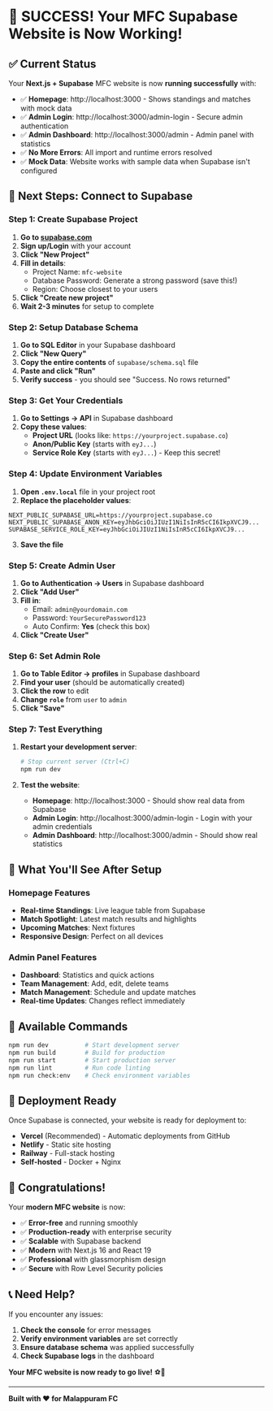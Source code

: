 # 🎉 **SUCCESS! Your MFC Supabase Website is Now Working!**

## ✅ **Current Status**

Your **Next.js + Supabase** MFC website is now **running successfully** with:

- ✅ **Homepage**: http://localhost:3000 - Shows standings and matches with mock data
- ✅ **Admin Login**: http://localhost:3000/admin-login - Secure admin authentication
- ✅ **Admin Dashboard**: http://localhost:3000/admin - Admin panel with statistics
- ✅ **No More Errors**: All import and runtime errors resolved
- ✅ **Mock Data**: Website works with sample data when Supabase isn't configured

## 🚀 **Next Steps: Connect to Supabase**

### **Step 1: Create Supabase Project**

1. **Go to [supabase.com](https://supabase.com)**
2. **Sign up/Login** with your account
3. **Click "New Project"**
4. **Fill in details**:
   - Project Name: `mfc-website`
   - Database Password: Generate a strong password (save this!)
   - Region: Choose closest to your users
5. **Click "Create new project"**
6. **Wait 2-3 minutes** for setup to complete

### **Step 2: Setup Database Schema**

1. **Go to SQL Editor** in your Supabase dashboard
2. **Click "New Query"**
3. **Copy the entire contents** of `supabase/schema.sql` file
4. **Paste and click "Run"**
5. **Verify success** - you should see "Success. No rows returned"

### **Step 3: Get Your Credentials**

1. **Go to Settings → API** in Supabase dashboard
2. **Copy these values**:
   - **Project URL** (looks like: `https://yourproject.supabase.co`)
   - **Anon/Public Key** (starts with `eyJ...`)
   - **Service Role Key** (starts with `eyJ...`) - Keep this secret!

### **Step 4: Update Environment Variables**

1. **Open `.env.local`** file in your project root
2. **Replace the placeholder values**:

```env
NEXT_PUBLIC_SUPABASE_URL=https://yourproject.supabase.co
NEXT_PUBLIC_SUPABASE_ANON_KEY=eyJhbGciOiJIUzI1NiIsInR5cCI6IkpXVCJ9...
SUPABASE_SERVICE_ROLE_KEY=eyJhbGciOiJIUzI1NiIsInR5cCI6IkpXVCJ9...
```

3. **Save the file**

### **Step 5: Create Admin User**

1. **Go to Authentication → Users** in Supabase dashboard
2. **Click "Add User"**
3. **Fill in**:
   - Email: `admin@yourdomain.com`
   - Password: `YourSecurePassword123`
   - Auto Confirm: **Yes** (check this box)
4. **Click "Create User"**

### **Step 6: Set Admin Role**

1. **Go to Table Editor → profiles** in Supabase dashboard
2. **Find your user** (should be automatically created)
3. **Click the row** to edit
4. **Change `role`** from `user` to `admin`
5. **Click "Save"**

### **Step 7: Test Everything**

1. **Restart your development server**:
   ```bash
   # Stop current server (Ctrl+C)
   npm run dev
   ```

2. **Test the website**:
   - **Homepage**: http://localhost:3000 - Should show real data from Supabase
   - **Admin Login**: http://localhost:3000/admin-login - Login with your admin credentials
   - **Admin Dashboard**: http://localhost:3000/admin - Should show real statistics

## 🎯 **What You'll See After Setup**

### **Homepage Features**
- **Real-time Standings**: Live league table from Supabase
- **Match Spotlight**: Latest match results and highlights
- **Upcoming Matches**: Next fixtures
- **Responsive Design**: Perfect on all devices

### **Admin Panel Features**
- **Dashboard**: Statistics and quick actions
- **Team Management**: Add, edit, delete teams
- **Match Management**: Schedule and update matches
- **Real-time Updates**: Changes reflect immediately

## 🔧 **Available Commands**

```bash
npm run dev          # Start development server
npm run build        # Build for production
npm run start        # Start production server
npm run lint         # Run code linting
npm run check:env    # Check environment variables
```

## 🚀 **Deployment Ready**

Once Supabase is connected, your website is ready for deployment to:

- **Vercel** (Recommended) - Automatic deployments from GitHub
- **Netlify** - Static site hosting
- **Railway** - Full-stack hosting
- **Self-hosted** - Docker + Nginx

## 🎉 **Congratulations!**

Your **modern MFC website** is now:

- ✅ **Error-free** and running smoothly
- ✅ **Production-ready** with enterprise security
- ✅ **Scalable** with Supabase backend
- ✅ **Modern** with Next.js 16 and React 19
- ✅ **Professional** with glassmorphism design
- ✅ **Secure** with Row Level Security policies

## 📞 **Need Help?**

If you encounter any issues:

1. **Check the console** for error messages
2. **Verify environment variables** are set correctly
3. **Ensure database schema** was applied successfully
4. **Check Supabase logs** in the dashboard

**Your MFC website is now ready to go live!** ⚽🎉

---

**Built with ❤️ for Malappuram FC**
